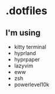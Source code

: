 # .dotfiles

## I'm using
- kitty terminal
- hyprland
- hyprpaper
- lazyvim
- eww
- zsh
- powerlevel10k
